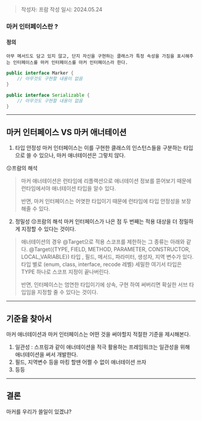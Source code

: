 > 작성자: 프람
> 작성 일시: 2024.05.24


### 마커 인터페이스란 ?

#### 정의 
`아무 메서드도 담고 있지 않고, 단지 자신을 구현하는 클래스가 특정 속성을 가짐을 표시해주는 인터페이스를 마커 인터페이스를 마커 인터페이스라 한다.`

```java
public interface Marker {
	// 아무것도 구현할 내용이 없음
}

public interface Serializable {
	// 아무것도 구현할 내용이 없음
}
```

---
## 마커 인터페이스 VS 마커 애너테이션

1.  타입 안정성
마커 인터페이스는 이를 구현한 클래스의 인스턴스들을 구분하는 타입으로 쓸 수 있으나, 마커 애너테이션은 그렇치 않다.

😗프람의 해석
> 마커 애너테이션은 런타임에 리플랙션으로 애너테이션 정보를 뜯어보기 때문에 런타임에서야 애너테이션 타입을 알수 있다.
>
>반면, 마커 인터페이스는 어엿한 타입이기 때문에 런타임에 타입 안정성을 보장해줄 수 있다.

2. 정밀성
😗프람의 해석
마커 인터페이스가 나은 점  두 번째는 적용 대상을 더 정밀하게 지정할 수 있다는 것이다.

> 애너테이션의 경우 @Target으로 적용 스코프를 제한하는 그 종류는 아래와 같다.
> @Target({TYPE, FIELD, METHOD, PARAMETER, CONSTRUCTOR, LOCAL_VARIABLE})
> 타입 , 필드, 메서드, 파라미터, 생성자, 지역 변수가 있다.
> 타입 별로 (enum, class, interface, recode 레벨) 세밀한 
> 여기서 타입은 TYPE 하나로 스코프 지정이 끝나버린다.
> 
> 반면, 인터페이스는 엄연한 타입이기에 상속, 구현 하여 써버리면 확실한 서브 타입임을 지정할 줄 수 있다는 것이다.

---

## 기준을 찾아서

마커 애너테이션과 마커 인터페이스는 어떤 것을 써야할지 적절한 기준을 제시해본다.

1. 일관성 : 스프링과 같이 애너테이션을 적극 활용하는 프레임워크는 일관성을 위해 애너테이션을 써서 개발한다.
2. 필드, 지역변수 등을 마킹 할땐 어쩔 수 없이 애너테이션 쓰자
3. 등등

---

## 결론
마커를 우리가 쓸일이 있겠냐?
